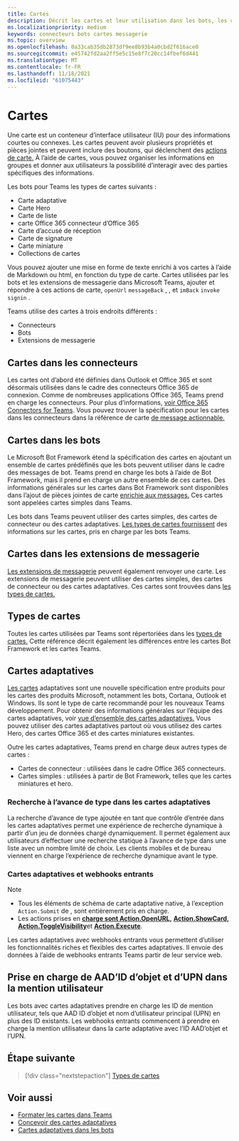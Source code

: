 ```yaml
---
title: Cartes
description: Décrit les cartes et leur utilisation dans les bots, les connecteurs et les extensions de messagerie
ms.localizationpriority: medium
keywords: connecteurs bots cartes messagerie
ms.topic: overview
ms.openlocfilehash: 0a33cab35db2873df9ee8b93b4a0cbd2f616ace0
ms.sourcegitcommit: e45742fd2aa2ff5e5c15e8f7c20cc14fbef6d441
ms.translationtype: MT
ms.contentlocale: fr-FR
ms.lasthandoff: 11/18/2021
ms.locfileid: "61075443"
---
```

# <a name="cards"></a>Cartes

Une carte est un conteneur d’interface utilisateur (IU) pour des informations courtes ou connexes. Les cartes peuvent avoir plusieurs propriétés et pièces jointes et peuvent inclure des boutons, qui déclenchent des [actions de carte.](~/task-modules-and-cards/cards/cards-actions.md) À l’aide de cartes, vous pouvez organiser les informations en groupes et donner aux utilisateurs la possibilité d’interagir avec des parties spécifiques des informations.

Les bots pour Teams les types de cartes suivants :
 
- Carte adaptative
- Carte Hero
- Carte de liste
- carte Office 365 connecteur d’Office 365
- Carte d’accusé de réception
- Carte de signature
- Carte miniature
- Collections de cartes

Vous pouvez ajouter une mise en forme de texte enrichi à vos cartes à l’aide de Markdown ou html, en fonction du type de carte. Cartes utilisées par les bots et les extensions de messagerie dans Microsoft Teams, ajouter et répondre à ces actions de carte, `openUrl` `messageBack` , , et `imBack` `invoke` `signin` .

Teams utilise des cartes à trois endroits différents :

* Connecteurs
* Bots
* Extensions de messagerie

## <a name="cards-in-connectors"></a>Cartes dans les connecteurs

Les cartes ont d’abord été définies dans Outlook et Office 365 et sont désormais utilisées dans le cadre des connecteurs Office 365 de connexion. Comme de nombreuses applications Office 365, Teams prend en charge les connecteurs. Pour plus d’informations, [voir Office 365 Connectors for Teams](~/webhooks-and-connectors/what-are-webhooks-and-connectors.md). Vous pouvez trouver la spécification pour les cartes dans les connecteurs dans la référence de carte [de message actionnable.](/outlook/actionable-messages/card-reference)

## <a name="cards-in-bots"></a>Cartes dans les bots

Le Microsoft Bot Framework étend la spécification des cartes en ajoutant un ensemble de cartes prédéfinës que les bots peuvent utiliser dans le cadre des messages de bot. Teams prend en charge les bots à l’aide de Bot Framework, mais il prend en charge un autre ensemble de ces cartes. Des informations générales sur les cartes dans Bot Framework sont disponibles dans l’ajout de pièces jointes de carte [enrichie aux messages.](/bot-framework/nodejs/bot-builder-nodejs-send-rich-cards) Ces cartes sont appelées cartes simples dans Teams.

Les bots dans Teams peuvent utiliser des cartes simples, des cartes de connecteur ou des cartes adaptatives. [Les types de cartes fournissent](~/task-modules-and-cards/cards/cards-reference.md) des informations sur les cartes, pris en charge par les bots Teams.

## <a name="cards-in-messaging-extensions"></a>Cartes dans les extensions de messagerie

[Les extensions de messagerie](~/messaging-extensions/what-are-messaging-extensions.md) peuvent également renvoyer une carte. Les extensions de messagerie peuvent utiliser des cartes simples, des cartes de connecteur ou des cartes adaptatives. Ces cartes sont trouvées dans [les types de cartes.](~/task-modules-and-cards/cards/cards-reference.md)

## <a name="types-of-cards"></a>Types de cartes

Toutes les cartes utilisées par Teams sont répertoriées dans les [types de cartes.](~/task-modules-and-cards/cards/cards-reference.md) Cette référence décrit également les différences entre les cartes Bot Framework et les cartes Teams.

## <a name="adaptive-cards"></a>Cartes adaptatives

[Les cartes](~/task-modules-and-cards/cards/cards-reference.md#adaptive-card) adaptatives sont une nouvelle spécification entre produits pour les cartes des produits Microsoft, notamment les bots, Cortana, Outlook et Windows. Ils sont le type de carte recommandé pour les nouveaux Teams développement. Pour obtenir des informations générales sur l’équipe des cartes adaptatives, voir [vue d’ensemble des cartes adaptatives.](/adaptive-cards) Vous pouvez utiliser des cartes adaptatives partout où vous utilisez des cartes Hero, des cartes Office 365 et des cartes miniatures existantes.

Outre les cartes adaptatives, Teams prend en charge deux autres types de cartes :

* Cartes de connecteur : utilisées dans le cadre Office 365 connecteurs.
* Cartes simples : utilisées à partir de Bot Framework, telles que les cartes miniatures et hero.

### <a name="type-ahead-search-in-adaptive-cards"></a>Recherche à l’avance de type dans les cartes adaptatives  

La recherche d’avance de type ajoutée [](~/task-modules-and-cards/cards/dynamic-search.md) en tant que contrôle d’entrée dans les cartes adaptatives permet une expérience de recherche dynamique à partir d’un jeu de données chargé dynamiquement. Il permet également aux utilisateurs d’effectuer une recherche statique à l’avance de type dans une liste avec un nombre limité de choix. Les clients mobiles et de bureau viennent en charge l’expérience de recherche dynamique avant le type. 

### <a name="adaptive-cards-and-incoming-webhooks"></a>Cartes adaptatives et webhooks entrants

> [!NOTE]
> * Tous les éléments de schéma de carte adaptative native, à l’exception `Action.Submit` de , sont entièrement pris en charge.
> * Les actions prises en [**charge sont Action.OpenURL,**](https://adaptivecards.io/explorer/Action.OpenUrl.html) [**Action.ShowCard,**](https://adaptivecards.io/explorer/Action.ShowCard.html) [**Action.ToggleVisibility**](https://adaptivecards.io/explorer/Action.ToggleVisibility.html)et [**Action.Execute**](/adaptive-cards/authoring-cards/universal-action-model#actionexecute).

Les cartes adaptatives avec webhooks entrants vous permettent d’utiliser les fonctionnalités riches et flexibles des cartes adaptatives. Il envoie des données à l’aide de webhooks entrants Teams partir de leur service web.

## <a name="support-for-aad-object-id-and-upn-in-user-mention"></a>Prise en charge de AAD’ID d’objet et d’UPN dans la mention utilisateur 

Les bots avec cartes adaptatives prendre en charge les ID de mention utilisateur, tels que AAD ID d’objet et nom d’utilisateur principal (UPN) en plus des ID existants. Les webhooks entrants commencent à prendre en charge la mention utilisateur dans la carte adaptative avec l’ID AAD’objet et l’UPN.

## <a name="next-step"></a>Étape suivante

> [!div class="nextstepaction"]
> [Types de cartes](~/task-modules-and-cards/cards/cards-reference.md)

## <a name="see-also"></a>Voir aussi

* [Formater les cartes dans Teams](~/task-modules-and-cards/cards/cards-format.md)
* [Concevoir des cartes adaptatives](~/task-modules-and-cards/cards/design-effective-cards.md)
* [Cartes adaptatives dans les bots](../bots/how-to/conversations/conversation-messages.md#adaptive-cards)